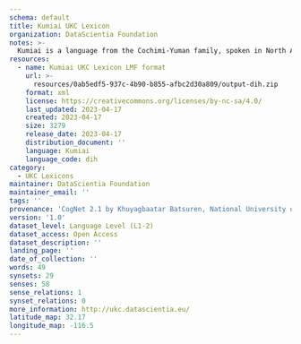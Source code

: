 ```yaml
---
schema: default
title: Kumiai UKC Lexicon
organization: DataScientia Foundation
notes: >-
  Kumiai is a language from the Cochimi-Yuman family, spoken in North America. The UKC Lexicon of Kumiai is represented as a lexico-semantic network. It consists of words, word senses, synsets, as well as sense-level and synset-level relationships.
resources:
  - name: Kumiai UKC Lexicon LMF format
    url: >-
      resources/0ab5edf5-937c-4b90-b855-afbc2d30a809/output-dih.zip
    format: xml
    license: https://creativecommons.org/licenses/by-nc-sa/4.0/
    last_updated: 2023-04-17
    created: 2023-04-17
    size: 3279
    release_date: 2023-04-17
    distribution_document: ''
    language: Kumiai
    language_code: dih
category:
  - UKC Lexicons
maintainer: DataScientia Foundation
maintainer_email: ''
tags: ''
provenance: 'CogNet 2.1 by Khuyagbaatar Batsuren, National University of Mongolia (http://cognet.ukc.disi.unitn.it); MorphyNet 2.0 by Gábor Bella and Khuyagbaatar Batsuren (http://ukc.disi.unitn.it/index.php/morphynet/); Native Languages of the Americas 2021.11. by Laura Redish and Orrin Lewis (http://www.native-languages.org); Princeton WordNet 2.1 by Princeton University (https://wordnet.princeton.edu)'
version: '1.0'
dataset_level: Language Level (L1-2)
dataset_access: Open Access
dataset_description: ''
landing_page: ''
date_of_collection: ''
words: 49
synsets: 29
senses: 58
sense_relations: 1
synset_relations: 0
more_information: http://ukc.datascientia.eu/
latitude_map: 32.17
longitude_map: -116.5
---
```

